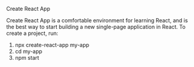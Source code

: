 Create React App

Create React App is a comfortable environment for learning React, and is the best way to start building a new single-page application in React.
To create a project, run:
1. npx create-react-app my-app
2. cd my-app
3. npm start
